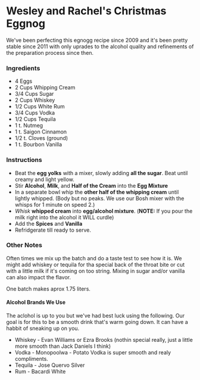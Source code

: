 # Wesley and Rachel's Christmas Eggnog
We've been perfecting this egnogg recipe since 2009 and it's been pretty stable since 2011 with only uprades to the alcohol quality and refinements of the preparation process since then.

### Ingredients
* 4 Eggs
* 2 Cups Whipping Cream
* 3/4 Cups Sugar
* 2 Cups Whiskey
* 1/2 Cups White Rum
* 3/4 Cups Vodka
* 1/2 Cups Tequila
* 1 t. Nutmeg
* 1 t. Saigon Cinnamon
* 1/2 t. Cloves (ground)
* 1 t. Bourbon Vanilla

### Instructions
* Beat the **egg yolks** with a mixer, slowly adding **all the sugar**. Beat until creamy and light yellow.
* Stir **Alcohol**, **Milk**, and **Half of the Cream** into the **Egg Mixture**
* In a separate bowl whip the **other half of the whipping cream** until lightly whipped. (Body but no peaks. We use our Bosh mixer with the whisps for 1 minute on speed 2.)
* _Whisk_ **whipped cream** into **egg/alcohol mixture**. (**NOTE:** If you pour the milk right into the alcohol it WILL curdle)
* Add the **Spices** and **Vanilla**
* Refridgerate till ready to serve.

### Other Notes
Often times we mix up the batch and do a taste test to see how it is. We might add whiskey or tequila for tha special back of the throat bite or cut with a little milk if it's coming on too string. Mixing in sugar and/or vanilla can also impact the flavor.

One batch makes aprox 1.75 liters.

#### Alcohol Brands We Use
The aclohol is up to you but we've had best luck using the following. Our goal is for this to be a smooth drink that's warm going down. It can have a habbit of sneaking up on you.

* Whiskey - Evan Williams or Ezra Brooks (nothin special really, just a little more smooth than Jack Daniels I think)
* Vodka - Monopoolwa - Potato Vodka is super smooth and realy compliments.
* Tequila - Jose Quervo Silver
* Rum - Bacardi White
